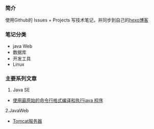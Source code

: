 ### 简介
使用Github的 Issues + Projects 写技术笔记，并同步到自己的[hexo博客](https://huangtiancai.github.io/)

### 笔记分类
- java Web
- 数据库
- 开发工具
- Linux
### 主要系列文章
1. Java SE
- [使用最原始的命令行格式编译和执行java 程序](https://github.com/huangtiancai/LearningNotes/issues/1)

2.JavaWeb
- [Tomcat服务器](https://github.com/huangtiancai/LearningNotes/issues/2)

